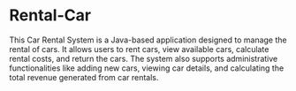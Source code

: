 # Rental-Car
This Car Rental System is a Java-based application designed to manage the rental of cars. It allows users to rent cars, view available cars, calculate rental costs, and return the cars. The system also supports administrative functionalities like adding new cars, viewing car details, and calculating the total revenue generated from car rentals. 
